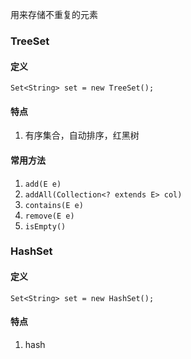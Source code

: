 用来存储不重复的元素
### TreeSet
#### 定义
```
Set<String> set = new TreeSet();
```

#### 特点
1. 有序集合，自动排序，红黑树

#### 常用方法
1. `add(E e)`
2. `addAll(Collection<? extends E> col)`
3. `contains(E e)`
4. `remove(E e)`
5. `isEmpty()`

### HashSet
#### 定义
```
Set<String> set = new HashSet();
```

#### 特点
1. hash

